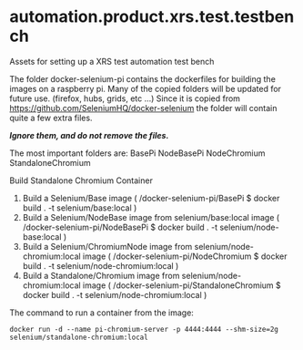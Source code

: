 # automation.product.xrs.test.testbench

Assets for setting up a XRS test automation test bench

The folder docker-selenium-pi contains the dockerfiles for building the images on a raspberry pi.
Many of the copied folders will be updated for future use. (firefox, hubs, grids, etc ...)
Since it is copied from <https://github.com/SeleniumHQ/docker-selenium> the folder will contain quite a few extra files.

***Ignore them, and do not remove the files.***

The most important folders are:
BasePi
NodeBasePi
NodeChromium
StandaloneChromium

Build Standalone Chromium Container

1. Build a Selenium/Base image
    ( /docker-selenium-pi/BasePi $ docker build . -t selenium/base:local )
2. Build a Selenium/NodeBase image from selenium/base:local image
    ( /docker-selenium-pi/NodeBasePi $ docker build . -t selenium/node-base:local )
3. Build a Selenium/ChromiumNode image from selenium/node-chromium:local image
    ( /docker-selenium-pi/NodeChromium $ docker build . -t selenium/node-chromium:local )
4. Build a Standalone/Chromium image from selenium/node-chromium:local image
    ( /docker-selenium-pi/StandaloneChromium $ docker build . -t selenium/node-chromium:local )

The command to run a container from the image:

    docker run -d --name pi-chromium-server -p 4444:4444 --shm-size=2g selenium/standalone-chromium:local
